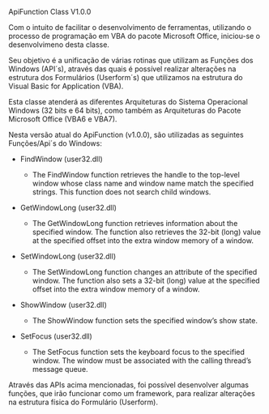 ApiFunction Class V1.0.0
	
Com o intuito de facilitar o desenvolvimento de ferramentas, utilizando o processo de programação em VBA do pacote Microsoft Office, iniciou-se o desenvolvimeno desta classe.

Seu objetivo é a unificação de várias rotinas que utilizam as Funções dos Windows (API´s), através das quais é possível realizar alterações na estrutura dos Formulários (Userform´s) que utilizamos na estrutura do Visual Basic for Application (VBA).

Esta classe atenderá as diferentes Arquiteturas do Sistema Operacional Windows (32 bits e 64 bits), como também as Arquiteturas do Pacote Microsoft Office (VBA6 e VBA7).

Nesta versão atual do ApiFunction (v1.0.0), são utilizadas as seguintes Funções/Api´s do Windows:

- FindWindow			(user32.dll)
	- The FindWindow function retrieves the handle to the top-level window whose class name and window name match the specified strings. This function does not search child windows.

- GetWindowLong			(user32.dll)
	- The GetWindowLong function retrieves information about the specified window. The function also retrieves the 32-bit (long) value at the specified offset into the extra window memory of a window.


 - SetWindowLong		(user32.dll)
 	- The SetWindowLong function changes an attribute of the specified window. The function also sets a 32-bit (long) value at the specified offset into the extra window memory of a window.

 - ShowWindow			(user32.dll)
 	- The ShowWindow function sets the specified window’s show state.

 - SetFocus				(user32.dll)
 	- The SetFocus function sets the keyboard focus to the specified window. The window must be associated with the calling thread’s message queue.


 Através das APIs acima mencionadas, foi possível desenvolver algumas funções, que irão funcionar como um framework, para realizar alterações na estrutura física do Formulário (Userform).